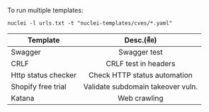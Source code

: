 To run multiple templates:

```
nuclei -l urls.txt -t "nuclei-templates/cves/*.yaml"
```

| Template        | Desc.(คือ)          | 
| ------------- |:-------------:| 
| Swagger      | Swagger test | 
| CRLF      | CRLF test in headers      |  
| Http status checker      | Check HTTP status automation    |  
| Shopify free trial | Validate subdomain takeover vuln.      |  
| Katana | Web crawling     